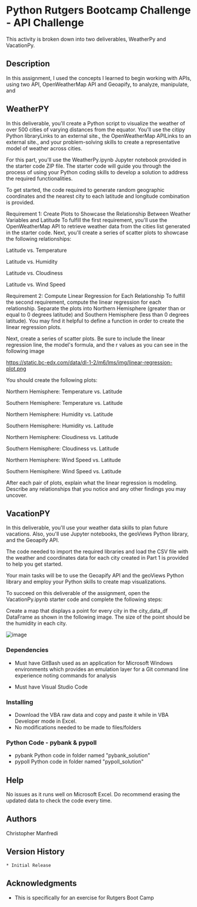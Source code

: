 
# Python Rutgers Bootcamp Challenge - API Challenge 

This activity is broken down into two deliverables, WeatherPy and VacationPy.

## Description

In this assignment, I used the concepts I learned to begin working with APIs, using two API, OpenWeatherMap API and Geoapify, to analyze, manipulate, and 

## WeatherPY

In this deliverable, you'll create a Python script to visualize the weather of over 500 cities of varying distances from the equator. You'll use the citipy Python libraryLinks to an external site., the OpenWeatherMap APILinks to an external site., and your problem-solving skills to create a representative model of weather across cities.

For this part, you'll use the WeatherPy.ipynb Jupyter notebook provided in the starter code ZIP file. The starter code will guide you through the process of using your Python coding skills to develop a solution to address the required functionalities.

To get started, the code required to generate random geographic coordinates and the nearest city to each latitude and longitude combination is provided.

Requirement 1: Create Plots to Showcase the Relationship Between Weather Variables and Latitude
To fulfill the first requirement, you'll use the OpenWeatherMap API to retrieve weather data from the cities list generated in the starter code. Next, you'll create a series of scatter plots to showcase the following relationships:

Latitude vs. Temperature

Latitude vs. Humidity

Latitude vs. Cloudiness

Latitude vs. Wind Speed

Requirement 2: Compute Linear Regression for Each Relationship
To fulfill the second requirement, compute the linear regression for each relationship. Separate the plots into Northern Hemisphere (greater than or equal to 0 degrees latitude) and Southern Hemisphere (less than 0 degrees latitude). You may find it helpful to define a function in order to create the linear regression plots.

Next, create a series of scatter plots. Be sure to include the linear regression line, the model's formula, and the r values as you can see in the following image

https://static.bc-edx.com/data/dl-1-2/m6/lms/img/linear-regression-plot.png

You should create the following plots:

Northern Hemisphere: Temperature vs. Latitude

Southern Hemisphere: Temperature vs. Latitude

Northern Hemisphere: Humidity vs. Latitude

Southern Hemisphere: Humidity vs. Latitude

Northern Hemisphere: Cloudiness vs. Latitude

Southern Hemisphere: Cloudiness vs. Latitude

Northern Hemisphere: Wind Speed vs. Latitude

Southern Hemisphere: Wind Speed vs. Latitude

After each pair of plots, explain what the linear regression is modeling. Describe any relationships that you notice and any other findings you may uncover.


## VacationPY

In this deliverable, you'll use your weather data skills to plan future vacations. Also, you'll use Jupyter notebooks, the geoViews Python library, and the Geoapify API.

The code needed to import the required libraries and load the CSV file with the weather and coordinates data for each city created in Part 1 is provided to help you get started.

Your main tasks will be to use the Geoapify API and the geoViews Python library and employ your Python skills to create map visualizations.

To succeed on this deliverable of the assignment, open the VacationPy.ipynb starter code and complete the following steps:

Create a map that displays a point for every city in the city_data_df DataFrame as shown in the following image. The size of the point should be the humidity in each city.



![image](https://github.com/Connextstrategy/python-challenge/assets/18508699/6fabf385-b74e-4fc1-be13-537addabf39f)


### Dependencies

* Must have GitBash used as an application for Microsoft Windows environments which provides an emulation layer for a Git command line experience noting commands for analysis

* Must have Visual Studio Code 

### Installing

* Download the VBA raw data and copy and paste it while in VBA Developer mode in Excel. 
* No modifications needed to be made to files/folders

### Python Code - pybank & pypoll

* pybank Python code in folder named "pybank_solution"
* pypoll Python code in folder named "pypoll_solution"


## Help

No issues as it runs well on Microsoft Excel. Do recommend erasing the updated data to check the code every time. 

## Authors

Christopher Manfredi 

## Version History

    * Initial Release

## Acknowledgments

* This is specifically for an exercise for Rutgers Boot Camp 
